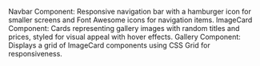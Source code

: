 Navbar Component: Responsive navigation bar with a hamburger icon for smaller screens and Font Awesome icons for navigation items.
ImageCard Component: Cards representing gallery images with random titles and prices, styled for visual appeal with hover effects.
Gallery Component: Displays a grid of ImageCard components using CSS Grid for responsiveness.
